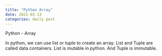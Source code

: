 ```yaml
---
title: "Python Array"
date: 2021-03-13
categories: daily post
---
```


Python - Array

In python, we can use list or tuple to create an array. List and Tuple are called
data containers. 
List is mutable in python. And Tuple is immutable. 